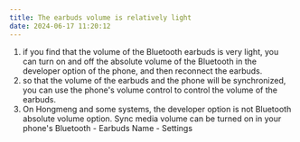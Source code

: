 ```yaml
---
title: The earbuds volume is relatively light
date: 2024-06-17 11:20:12
---
```


1. if you find that the volume of the Bluetooth earbuds is very light, you can turn on and off the absolute volume of the Bluetooth in the developer option of the phone, and then reconnect the earbuds.
2. so that the volume of the earbuds and the phone will be synchronized, you can use the phone's volume control to control the volume of the earbuds. 
3. On Hongmeng and some systems, the developer option is not Bluetooth absolute volume option. Sync media volume can be turned on in your phone's Bluetooth - Earbuds Name - Settings
